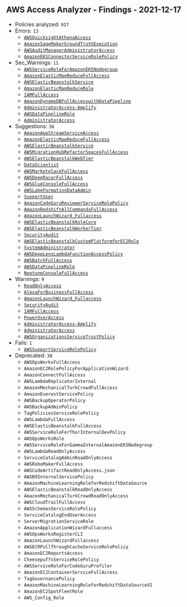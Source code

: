 ## AWS Access Analyzer - Findings - 2021-12-17

- Policies analyzed: `917`
- Errors: `13`
  - [`AWSQuicksightAthenaAccess`](./AWSQuicksightAthenaAccess.json)
  - [`AmazonSageMakerGroundTruthExecution`](./AmazonSageMakerGroundTruthExecution.json)
  - [`AWSAuditManagerAdministratorAccess`](./AWSAuditManagerAdministratorAccess.json)
  - [`AmazonEKSConnectorServiceRolePolicy`](./AmazonEKSConnectorServiceRolePolicy.json)
- Sec_Warnings: `11`
  - [`AWSServiceRoleForAmazonEKSNodegroup`](./AWSServiceRoleForAmazonEKSNodegroup.json)
  - [`AmazonElasticMapReduceFullAccess`](./AmazonElasticMapReduceFullAccess.json)
  - [`AWSElasticBeanstalkService`](./AWSElasticBeanstalkService.json)
  - [`AmazonElasticMapReduceRole`](./AmazonElasticMapReduceRole.json)
  - [`IAMFullAccess`](./IAMFullAccess.json)
  - [`AmazonDynamoDBFullAccesswithDataPipeline`](./AmazonDynamoDBFullAccesswithDataPipeline.json)
  - [`AdministratorAccess-Amplify`](./AdministratorAccess-Amplify.json)
  - [`AWSDataPipelineRole`](./AWSDataPipelineRole.json)
  - [`AdministratorAccess`](./AdministratorAccess.json)
- Suggestions: `38`
  - [`AmazonAppStreamServiceAccess`](./AmazonAppStreamServiceAccess.json)
  - [`AmazonElasticMapReduceFullAccess`](./AmazonElasticMapReduceFullAccess.json)
  - [`AWSElasticBeanstalkService`](./AWSElasticBeanstalkService.json)
  - [`AWSMigrationHubRefactorSpacesFullAccess`](./AWSMigrationHubRefactorSpacesFullAccess.json)
  - [`AWSElasticBeanstalkWebTier`](./AWSElasticBeanstalkWebTier.json)
  - [`DataScientist`](./DataScientist.json)
  - [`AWSMarketplaceFullAccess`](./AWSMarketplaceFullAccess.json)
  - [`AWSDeepRacerFullAccess`](./AWSDeepRacerFullAccess.json)
  - [`AWSGlueConsoleFullAccess`](./AWSGlueConsoleFullAccess.json)
  - [`AWSLakeFormationDataAdmin`](./AWSLakeFormationDataAdmin.json)
  - [`SupportUser`](./SupportUser.json)
  - [`AmazonCodeGuruReviewerServiceRolePolicy`](./AmazonCodeGuruReviewerServiceRolePolicy.json)
  - [`AmazonRedshiftAllCommandsFullAccess`](./AmazonRedshiftAllCommandsFullAccess.json)
  - [`AmazonLaunchWizard_Fullaccess`](./AmazonLaunchWizard_Fullaccess.json)
  - [`AWSElasticBeanstalkRoleCore`](./AWSElasticBeanstalkRoleCore.json)
  - [`AWSElasticBeanstalkWorkerTier`](./AWSElasticBeanstalkWorkerTier.json)
  - [`SecurityAudit`](./SecurityAudit.json)
  - [`AWSElasticBeanstalkCustomPlatformforEC2Role`](./AWSElasticBeanstalkCustomPlatformforEC2Role.json)
  - [`SystemAdministrator`](./SystemAdministrator.json)
  - [`AWSDeepLensLambdaFunctionAccessPolicy`](./AWSDeepLensLambdaFunctionAccessPolicy.json)
  - [`AWSBatchFullAccess`](./AWSBatchFullAccess.json)
  - [`AWSDataPipelineRole`](./AWSDataPipelineRole.json)
  - [`NeptuneConsoleFullAccess`](./NeptuneConsoleFullAccess.json)
- Warnings: `9`
  - [`ReadOnlyAccess`](./ReadOnlyAccess.json)
  - [`AlexaForBusinessFullAccess`](./AlexaForBusinessFullAccess.json)
  - [`AmazonLaunchWizard_Fullaccess`](./AmazonLaunchWizard_Fullaccess.json)
  - [`SecurityAudit`](./SecurityAudit.json)
  - [`IAMFullAccess`](./IAMFullAccess.json)
  - [`PowerUserAccess`](./PowerUserAccess.json)
  - [`AdministratorAccess-Amplify`](./AdministratorAccess-Amplify.json)
  - [`AdministratorAccess`](./AdministratorAccess.json)
  - [`AWSOrganizationsServiceTrustPolicy`](./AWSOrganizationsServiceTrustPolicy.json)
- Fails: `1`
  - [`AWSSupportServiceRolePolicy`](./AWSSupportServiceRolePolicy.json)
- Deprecated: `38`
  - `AWSOpsWorksFullAccess`
  - `AmazonEC2RolePolicyForApplicationWizard`
  - `AmazonConnectFullAccess`
  - `AWSLambdaReplicatorInternal`
  - `AmazonMechanicalTurkCrowdFullAccess`
  - `AmazonEverestServicePolicy`
  - `AWSBackupOperatorPolicy`
  - `AWSBackupAdminPolicy`
  - `TagPoliciesServiceRolePolicy`
  - `AWSLambdaFullAccess`
  - `AWSElasticBeanstalkFullAccess`
  - `AWSServiceRoleForThorInternalDevPolicy`
  - `AWSOpsWorksRole`
  - `AWSServiceRoleForGammaInternalAmazonEKSNodegroup`
  - `AWSLambdaReadOnlyAccess`
  - `ServiceCatalogAdminReadOnlyAccess`
  - `AWSRoboMakerFullAccess`
  - `AWSCodeArtifactReadOnlyAccess.json`
  - `AWSB9InternalServicePolicy`
  - `AmazonMachineLearningRoleforRedshiftDataSource`
  - `AWSElasticBeanstalkReadOnlyAccess`
  - `AmazonMechanicalTurkCrowdReadOnlyAccess`
  - `AWSCloudTrailFullAccess`
  - `AWSSchemasServiceRolePolicy`
  - `ServiceCatalogEndUserAccess`
  - `ServerMigrationServiceRole`
  - `AmazonApplicationWizardFullaccess`
  - `AWSOpsWorksRegisterCLI`
  - `AmazonLaunchWizardFullaccess`
  - `AWSECRPullThroughCacheServiceRolePolicy`
  - `AmazonEC2ReportsAccess`
  - `CheesepuffsServiceRolePolicy`
  - `AWSServiceRoleForCodeGuruProfiler`
  - `AmazonEC2ContainerServiceFullAccess`
  - `TagGovernancePolicy`
  - `AmazonMachineLearningRoleforRedshiftDataSourceV2`
  - `AmazonEC2SpotFleetRole`
  - `AWS_Config_Role`
